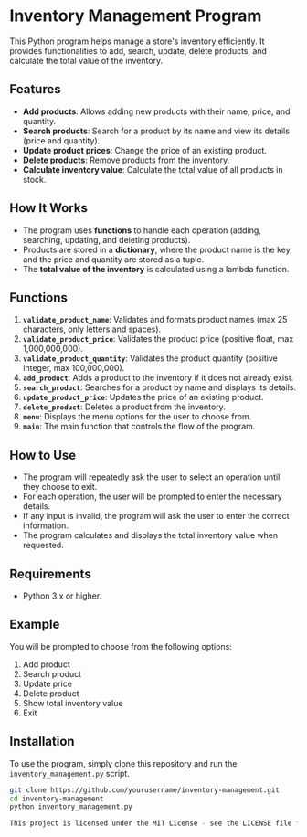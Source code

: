 # Inventory Management Program

This Python program helps manage a store's inventory efficiently. It provides functionalities to add, search, update, delete products, and calculate the total value of the inventory.

## Features
- **Add products**: Allows adding new products with their name, price, and quantity.
- **Search products**: Search for a product by its name and view its details (price and quantity).
- **Update product prices**: Change the price of an existing product.
- **Delete products**: Remove products from the inventory.
- **Calculate inventory value**: Calculate the total value of all products in stock.

## How It Works
- The program uses **functions** to handle each operation (adding, searching, updating, and deleting products).
- Products are stored in a **dictionary**, where the product name is the key, and the price and quantity are stored as a tuple.
- The **total value of the inventory** is calculated using a lambda function.

## Functions
1. **`validate_product_name`**: Validates and formats product names (max 25 characters, only letters and spaces).
2. **`validate_product_price`**: Validates the product price (positive float, max 1,000,000,000).
3. **`validate_product_quantity`**: Validates the product quantity (positive integer, max 100,000,000).
4. **`add_product`**: Adds a product to the inventory if it does not already exist.
5. **`search_product`**: Searches for a product by name and displays its details.
6. **`update_product_price`**: Updates the price of an existing product.
7. **`delete_product`**: Deletes a product from the inventory.
8. **`menu`**: Displays the menu options for the user to choose from.
9. **`main`**: The main function that controls the flow of the program.

## How to Use
- The program will repeatedly ask the user to select an operation until they choose to exit.
- For each operation, the user will be prompted to enter the necessary details.
- If any input is invalid, the program will ask the user to enter the correct information.
- The program calculates and displays the total inventory value when requested.

## Requirements
- Python 3.x or higher.

## Example
You will be prompted to choose from the following options:
1. Add product
2. Search product
3. Update price
4. Delete product
5. Show total inventory value
6. Exit

## Installation
To use the program, simply clone this repository and run the `inventory_management.py` script.

```bash
git clone https://github.com/yourusername/inventory-management.git
cd inventory-management
python inventory_management.py

This project is licensed under the MIT License - see the LICENSE file for details.
